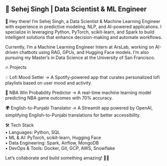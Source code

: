 ## 🚀 Sehej Singh | Data Scientist & ML Engineer

<!--
**SehejGit/SehejGit** is a ✨ _special_ ✨ repository because its `README.md` (this file) appears on your GitHub profile.

👋 Hey there! I’m Sehej Singh, a Data Scientist & Machine Learning Engineer with experience in predictive modeling, NLP, and AI-powered applications. I specialize in leveraging Python, PyTorch, scikit-learn, and Spark to build intelligent solutions that enhance decision-making and automate workflows.

Currently, I’m a Machine Learning Engineer Intern at ArsLab, working on AI-driven chatbots using RAG, GPUs, and Hugging Face models. I’m also pursuing my Master’s in Data Science at the University of San Francisco.

- 🔭 I’m currently working on ...
- 🌱 I’m currently learning ...
- 👯 I’m looking to collaborate on ...
- 🤔 I’m looking for help with ...
- 💬 Ask me about ...
- 📫 How to reach me: ...
- 😄 Pronouns: ...
- ⚡ Fun fact: ...
-->
👋 Hey there! I’m Sehej Singh, a Data Scientist & Machine Learning Engineer with experience in predictive modeling, NLP, and AI-powered applications. I specialize in leveraging Python, PyTorch, scikit-learn, and Spark to build intelligent solutions that enhance decision-making and automate workflows.

Currently, I’m a Machine Learning Engineer Intern at ArsLab, working on AI-driven chatbots using RAG, GPUs, and Hugging Face models. I’m also pursuing my Master’s in Data Science at the University of San Francisco.

🔥 Projects

💡 Lofi Mood Setter → A Spotify-powered app that curates personalized lofi playlists based on user mood and activity.

🏀 NBA Win Probability Predictor → A real-time machine learning model predicting NBA game outcomes with 70% accuracy.

🌍 English-to-Punjabi Translator → A Streamlit app powered by OpenAI, simplifying English-to-Punjabi translations for better accessibility.

🛠️ Tech Stack  
	•	Languages: Python, SQL  
	•	ML & AI: PyTorch, scikit-learn, Hugging Face  
	•	Data Engineering: Spark, Airflow, MongoDB  
	•	DevOps & Tools: Docker, Git, GCP, AWS, Snowflake  

 Let’s collaborate and build something amazing! 🚀🔥

